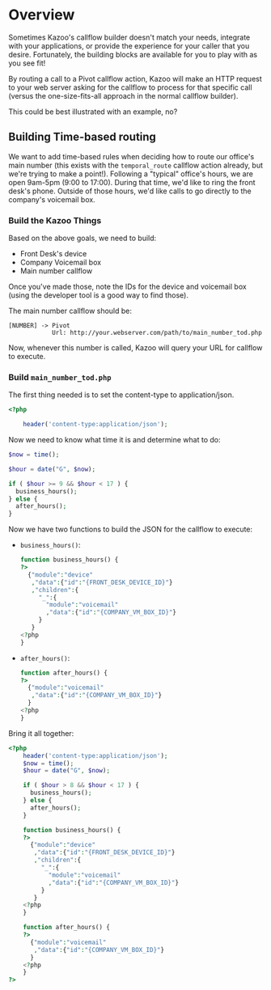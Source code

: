 
# Overview

Sometimes Kazoo's callflow builder doesn't match your needs, integrate with your applications, or provide the experience for your caller that you desire. Fortunately, the building blocks are available for you to play with as you see fit!

By routing a call to a Pivot callflow action, Kazoo will make an HTTP request to your web server asking for the callflow to process for that specific call (versus the one-size-fits-all approach in the normal callflow builder).

This could be best illustrated with an example, no?

## Building Time-based routing

We want to add time-based rules when deciding how to route our office's main number (this exists with the `temporal_route` callflow action already, but we're trying to make a point!). Following a "typical" office's hours, we are open 9am-5pm (9:00 to 17:00). During that time, we'd like to ring the front desk's phone. Outside of those hours, we'd like calls to go directly to the company's voicemail box.

### Build the Kazoo Things

Based on the above goals, we need to build:

* Front Desk's device
* Company Voicemail box
* Main number callflow

Once you've made those, note the IDs for the device and voicemail box (using the developer tool is a good way to find those).

The main number callflow should be:

```
[NUMBER] -> Pivot
            Url: http://your.webserver.com/path/to/main_number_tod.php
```

Now, whenever this number is called, Kazoo will query your URL for callflow to execute.

### Build `main_number_tod.php`

The first thing needed is to set the content-type to application/json.

```php
<?php

    header('content-type:application/json');
```

Now we need to know what time it is and determine what to do:

```php
$now = time();

$hour = date("G", $now);

if ( $hour >= 9 && $hour < 17 ) {
  business_hours();
} else {
  after_hours();
}
```

Now we have two functions to build the JSON for the callflow to execute:

* `business_hours()`:
    ```php
    function business_hours() {
    ?>
      {"module":"device"
       ,"data":{"id":"{FRONT_DESK_DEVICE_ID}"}
       ,"children":{
         "_":{
           "module":"voicemail"
           ,"data":{"id":"{COMPANY_VM_BOX_ID}"}
         }
       }
    <?php
    }
    ```

* `after_hours()`:
    ```php
    function after_hours() {
    ?>
      {"module":"voicemail"
       ,"data":{"id":"{COMPANY_VM_BOX_ID}"}
      }
    <?php
    }
    ```

Bring it all together:

```php
<?php
    header('content-type:application/json');
    $now = time();
    $hour = date("G", $now);

    if ( $hour > 8 && $hour < 17 ) {
      business_hours();
    } else {
      after_hours();
    }

    function business_hours() {
    ?>
      {"module":"device"
       ,"data":{"id":"{FRONT_DESK_DEVICE_ID}"}
       ,"children":{
         "_":{
           "module":"voicemail"
           ,"data":{"id":"{COMPANY_VM_BOX_ID}"}
         }
       }
    <?php
    }

    function after_hours() {
    ?>
      {"module":"voicemail"
       ,"data":{"id":"{COMPANY_VM_BOX_ID}"}
      }
    <?php
    }
?>
```

